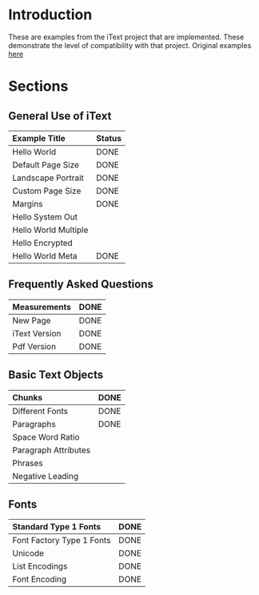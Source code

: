 # Introduction #

These are examples from the iText project that are implemented. These demonstrate the level of compatibility with that project. Original examples [here](http://itextdocs.lowagie.com/tutorial/)


# Sections #

## General Use of iText ##
|Example Title|Status|
|:------------|:-----|
|Hello World  |DONE  |
|Default Page Size|DONE  |
|Landscape Portrait|DONE  |
|Custom Page Size|DONE  |
|Margins      |DONE  |
|Hello System Out|
|Hello World Multiple|
|Hello Encrypted|
|Hello World Meta|DONE  |



## Frequently Asked Questions ##

|Measurements|DONE|
|:-----------|:---|
|New Page    |DONE|
|iText Version|DONE|
|Pdf Version |DONE|

## Basic Text Objects ##
|Chunks|DONE |
|:-----|:----|
|Different Fonts|DONE |
|Paragraphs|DONE |
|Space Word Ratio|     |
|Paragraph Attributes|     |
|Phrases|     |
|Negative Leading|     |

## Fonts ##

|Standard Type 1 Fonts|DONE|
|:--------------------|:---|
|Font Factory Type 1 Fonts|DONE|
|Unicode              |DONE|
|List Encodings       |DONE|
|Font Encoding        |DONE|